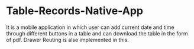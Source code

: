 # Table-Records-Native-App
It is a mobile application in which user can add current date and time through different buttons in a table and can download the table in the form of pdf. Drawer Routing is also implemented in this.
